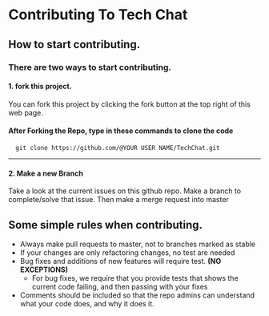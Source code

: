 # Contributing To Tech Chat

## How to start contributing.
 ### There are **two** ways to start contributing.
  #### 1. fork this project. 
 You can fork this project by clicking the fork button at the top right of this web page.
 
  #### After Forking the Repo, type in these commands to clone the code
 
```` 
  git clone https://github.com/@YOUR USER NAME/TechChat.git  
````
---

 #### 2. Make a new Branch
  Take a look at the current issues on this github repo. Make a branch to complete/solve that issue.
  Then make a merge request into master
 
 ## Some simple rules when contributing.
 * Always make pull requests to master, not to branches marked as stable
 * If your changes are only refactoring changes, no test are needed
 * Bug fixes and additions of new features will require test. **(NO EXCEPTIONS)**
    * For bug fixes, we require that you provide tests that shows the current code failing, and then passing with your fixes
 * Comments should be included so that the repo admins can understand what your code does, and why it does it. 
